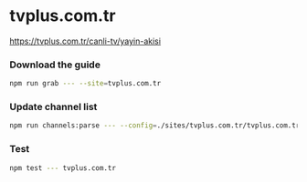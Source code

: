 # tvplus.com.tr

https://tvplus.com.tr/canli-tv/yayin-akisi

### Download the guide

```sh
npm run grab --- --site=tvplus.com.tr
```

### Update channel list

```sh
npm run channels:parse --- --config=./sites/tvplus.com.tr/tvplus.com.tr.config.js --output=./sites/tvplus.com.tr/tvplus.com.tr.channels.xml
```

### Test

```sh
npm test --- tvplus.com.tr
```
